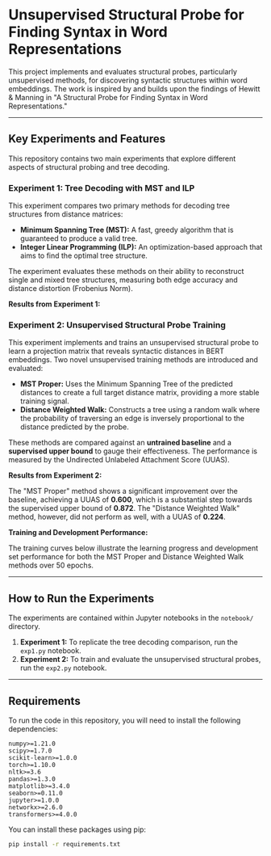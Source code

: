 # Unsupervised Structural Probe for Finding Syntax in Word Representations

This project implements and evaluates structural probes, particularly unsupervised methods, for discovering syntactic structures within word embeddings. The work is inspired by and builds upon the findings of Hewitt & Manning in "A Structural Probe for Finding Syntax in Word Representations."

-----

## Key Experiments and Features

This repository contains two main experiments that explore different aspects of structural probing and tree decoding.

### Experiment 1: Tree Decoding with MST and ILP

This experiment compares two primary methods for decoding tree structures from distance matrices:

  * **Minimum Spanning Tree (MST):** A fast, greedy algorithm that is guaranteed to produce a valid tree.
  * **Integer Linear Programming (ILP):** An optimization-based approach that aims to find the optimal tree structure.

The experiment evaluates these methods on their ability to reconstruct single and mixed tree structures, measuring both edge accuracy and distance distortion (Frobenius Norm).

**Results from Experiment 1:**

### Experiment 2: Unsupervised Structural Probe Training

This experiment implements and trains an unsupervised structural probe to learn a projection matrix that reveals syntactic distances in BERT embeddings. Two novel unsupervised training methods are introduced and evaluated:

  * **MST Proper:** Uses the Minimum Spanning Tree of the predicted distances to create a full target distance matrix, providing a more stable training signal.
  * **Distance Weighted Walk:** Constructs a tree using a random walk where the probability of traversing an edge is inversely proportional to the distance predicted by the probe.

These methods are compared against an **untrained baseline** and a **supervised upper bound** to gauge their effectiveness. The performance is measured by the Undirected Unlabeled Attachment Score (UUAS).

**Results from Experiment 2:**

The "MST Proper" method shows a significant improvement over the baseline, achieving a UUAS of **0.600**, which is a substantial step towards the supervised upper bound of **0.872**. The "Distance Weighted Walk" method, however, did not perform as well, with a UUAS of **0.224**.

**Training and Development Performance:**

The training curves below illustrate the learning progress and development set performance for both the MST Proper and Distance Weighted Walk methods over 50 epochs.

-----

## How to Run the Experiments

The experiments are contained within Jupyter notebooks in the `notebook/` directory.

1.  **Experiment 1:** To replicate the tree decoding comparison, run the `exp1.py` notebook.
2.  **Experiment 2:** To train and evaluate the unsupervised structural probes, run the `exp2.py` notebook.

-----

## Requirements

To run the code in this repository, you will need to install the following dependencies:

```
numpy>=1.21.0
scipy>=1.7.0
scikit-learn>=1.0.0
torch>=1.10.0
nltk>=3.6
pandas>=1.3.0
matplotlib>=3.4.0
seaborn>=0.11.0
jupyter>=1.0.0
networkx>=2.6.0
transformers>=4.0.0
```

You can install these packages using pip:

```bash
pip install -r requirements.txt
```